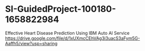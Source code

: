 # SI-GuidedProject-100180-1658822984
Effective Heart Disease Prediction Using IBM Auto AI Service
https://drive.google.com/file/d/1xUXmcCEhVAg3i3uacS3aFym5G-Aaffh5/view?usp=sharing
